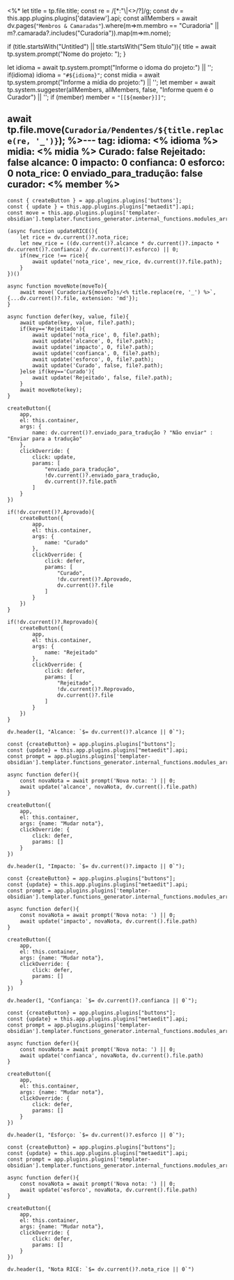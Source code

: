 <%*
let title = tp.file.title;
const re = /[*:"\\|<>/?]/g;
const dv = this.app.plugins.plugins['dataview'].api;
const allMembers = await dv.pages(`"Membros & Camaradas"`).where(m=>m.membro == "Curadoria" || m?.camarada?.includes("Curadoria")).map(m=>m.nome);

if (title.startsWith("Untitled") || title.startsWith("Sem título")){
	title = await tp.system.prompt("Nome do projeto: ");
}

let idioma = await tp.system.prompt("Informe o idoma do projeto:") || '';
if(idioma)
	idioma = `"#${idioma}"`;
const midia = await tp.system.prompt("Informe a mídia do projeto:") || '';
let member = await tp.system.suggester(allMembers, allMembers, false, "Informe quem é o Curador") || '';
if (member) member = `"[[${member}]]"`;

await tp.file.move(`Curadoria/Pendentes/${title.replace(re, '_')}`);
%>---
tag: 
idioma: <% idioma %>
midia: <% midia  %>
Curado: false
Rejeitado: false
alcance: 0
impacto: 0
confianca: 0
esforco: 0
nota_rice: 0
enviado_para_tradução: false
curador: <% member %>
---
```dataviewjs
const { createButton } = app.plugins.plugins['buttons'];
const { update } = this.app.plugins.plugins["metaedit"].api;
const move = this.app.plugins.plugins['templater-obsidian'].templater.functions_generator.internal_functions.modules_array[1].static_functions.get('move');

(async function updateRICE(){
	let rice = dv.current()?.nota_rice;
	let new_rice = ((dv.current()?.alcance * dv.current()?.impacto * dv.current()?.confianca) / dv.current()?.esforco) || 0;
	if(new_rice !== rice){
		await update('nota_rice', new_rice, dv.current()?.file.path);
	}
})()

async function moveNote(moveTo){
	await move(`Curadoria/${moveTo}s/<% title.replace(re, '_') %>`, {...dv.current()?.file, extension: 'md'});
}

async function defer(key, value, file){
	await update(key, value, file?.path);
	if(key=='Rejeitado'){
		await update('nota_rice', 0, file?.path);
		await update('alcance', 0, file?.path);
		await update('impacto', 0, file?.path);
		await update('confianca', 0, file?.path);
		await update('esforco', 0, file?.path);
		await update('Curado', false, file?.path);
	}else if(key=='Curado'){
		await update('Rejeitado', false, file?.path);
	}
	await moveNote(key);
}

createButton({
	app,
	el: this.container,
	args: {
		name: dv.current()?.enviado_para_tradução ? "Não enviar" : "Enviar para a tradução"
	},
	clickOverride: {
		click: update,
		params: [
			"enviado_para_tradução",
			!dv.current()?.enviado_para_tradução,
			dv.current()?.file.path
		]
	}
})

if(!dv.current()?.Aprovado){
	createButton({
		app,
		el: this.container,
		args: {
			name: "Curado"
		},
		clickOverride: {
			click: defer,
			params: [
				"Curado",
				!dv.current()?.Aprovado,
				dv.current()?.file
			]
		}
	})
}

if(!dv.current()?.Reprovado){
	createButton({
		app,
		el: this.container,
		args: {
			name: "Rejeitado"
		},
		clickOverride: {
			click: defer,
			params: [
				"Rejeitado",
				!dv.current()?.Reprovado,
				dv.current()?.file
			]
		}
	})
}
```

```dataviewjs
dv.header(1, "Alcance: `$= dv.current()?.alcance || 0`");

const {createButton} = app.plugins.plugins["buttons"];
const {update} = this.app.plugins.plugins["metaedit"].api;
const prompt = app.plugins.plugins['templater-obsidian'].templater.functions_generator.internal_functions.modules_array[4].static_functions.get('prompt');

async function defer(){
	const novaNota = await prompt('Nova nota: ') || 0;
	await update('alcance', novaNota, dv.current().file.path)
}

createButton({
	app,
	el: this.container,
	args: {name: "Mudar nota"},
	clickOverride: {
		click: defer,
		params: []
	}
})
```


```dataviewjs
dv.header(1, "Impacto: `$= dv.current()?.impacto || 0`");

const {createButton} = app.plugins.plugins["buttons"];
const {update} = this.app.plugins.plugins["metaedit"].api;
const prompt = app.plugins.plugins['templater-obsidian'].templater.functions_generator.internal_functions.modules_array[4].static_functions.get('prompt');

async function defer(){
	const novaNota = await prompt('Nova nota: ') || 0;
	await update('impacto', novaNota, dv.current().file.path)
}

createButton({
	app,
	el: this.container,
	args: {name: "Mudar nota"},
	clickOverride: {
		click: defer,
		params: []
	}
})
```


```dataviewjs
dv.header(1, "Confiança: `$= dv.current()?.confianca || 0`");

const {createButton} = app.plugins.plugins["buttons"];
const {update} = this.app.plugins.plugins["metaedit"].api;
const prompt = app.plugins.plugins['templater-obsidian'].templater.functions_generator.internal_functions.modules_array[4].static_functions.get('prompt');

async function defer(){
	const novaNota = await prompt('Nova nota: ') || 0;
	await update('confianca', novaNota, dv.current().file.path)
}

createButton({
	app,
	el: this.container,
	args: {name: "Mudar nota"},
	clickOverride: {
		click: defer,
		params: []
	}
})
```


```dataviewjs
dv.header(1, "Esforço: `$= dv.current()?.esforco || 0`");

const {createButton} = app.plugins.plugins["buttons"];
const {update} = this.app.plugins.plugins["metaedit"].api;
const prompt = app.plugins.plugins['templater-obsidian'].templater.functions_generator.internal_functions.modules_array[4].static_functions.get('prompt');

async function defer(){
	const novaNota = await prompt('Nova nota: ') || 0;
	await update('esforco', novaNota, dv.current().file.path)
}

createButton({
	app,
	el: this.container,
	args: {name: "Mudar nota"},
	clickOverride: {
		click: defer,
		params: []
	}
})
```


```dataviewjs
dv.header(1, "Nota RICE: `$= dv.current()?.nota_rice || 0`")
```
